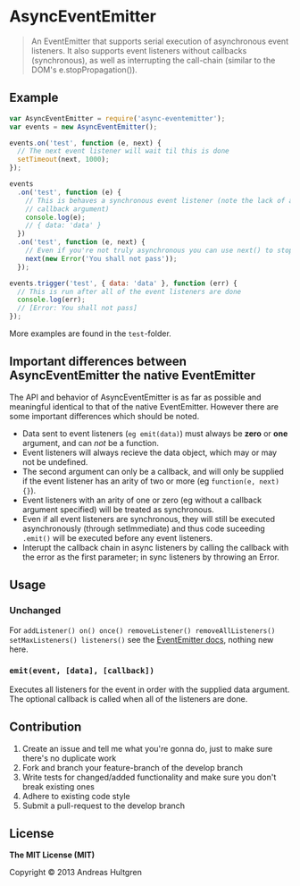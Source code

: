 # AsyncEventEmitter

> An EventEmitter that supports serial execution of asynchronous event listeners.
> It also supports event listeners without callbacks (synchronous), as well as
> interrupting the call-chain (similar to the DOM's e.stopPropagation()).


## Example

```javascript
var AsyncEventEmitter = require('async-eventemitter');
var events = new AsyncEventEmitter();

events.on('test', function (e, next) {
  // The next event listener will wait til this is done
  setTimeout(next, 1000);
});

events
  .on('test', function (e) {
    // This is behaves a synchronous event listener (note the lack of a second
    // callback argument)
    console.log(e);
    // { data: 'data' }
  })
  .on('test', function (e, next) {
    // Even if you're not truly asynchronous you can use next() to stop propagation
    next(new Error('You shall not pass'));
  });

events.trigger('test', { data: 'data' }, function (err) {
  // This is run after all of the event listeners are done
  console.log(err);
  // [Error: You shall not pass]
});
```

More examples are found in the `test`-folder.


## Important differences between AsyncEventEmitter the native EventEmitter

The API and behavior of AsyncEventEmitter is as far as possible and meaningful
identical to that of the native EventEmitter. However there are some important
differences which should be noted.

* Data sent to event listeners (`eg emit(data)`) must always be **zero** or
  **one** argument, and can *not* be a function.
* Event listeners will always recieve the data object, which may or may not be
  undefined.
* The second argument can only be a callback, and will only be supplied if
  the event listener has an arity of two or more (eg `function(e, next){}`).
* Event listeners with an arity of one or zero (eg without a callback argument
  specified) will be treated as synchronous.
* Even if all event listeners are synchronous, they will still be executed
  asynchronously (through setImmediate) and thus code suceeding `.emit()` will
  be executed before any event listeners.
* Interupt the callback chain in async listeners by calling the callback with
  the error as the first parameter; in sync listeners by throwing an Error.


## Usage

### Unchanged

For `addListener() on() once() removeListener() removeAllListeners()
setMaxListeners() listeners()` see the [EventEmitter docs](http://nodejs.org/api/events.html),
nothing new here.


### `emit(event, [data], [callback])`

Executes all listeners for the event in order with the supplied data argument.
The optional callback is called when all of the listeners are done.

## Contribution

1. Create an issue and tell me what you're gonna do, just to make sure there's
  no duplicate work
2. Fork and branch your feature-branch of the develop branch
3. Write tests for changed/added functionality and make sure you don't break
  existing ones
4. Adhere to existing code style
5. Submit a pull-request to the develop branch


## License

**The MIT License (MIT)**

Copyright © 2013 Andreas Hultgren
